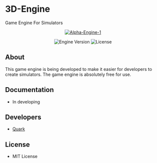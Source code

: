 # 3D-Engine
Game Engine For Simulators

<p align="center">
      <a href="https://imgbb.com/"><img src="https://i.ibb.co/259dQkR/Alpha-Engine-1.png" alt="Alpha-Engine-1" border="0"></a>
</p>

<p align="center">
   <img src="https://img.shields.io/badge/Version-v0.1--Alpha-blue" alt="Engine Version">
   <img src="https://img.shields.io/badge/License-MIT-green" alt="License">
</p>

## About

This game engine is being developed to make it easier for developers to create simulators. The game engine is absolutely free for use.

## Documentation

- In developing

## Developers

- [Quark](https://github.com/Quark-Hell)

## License
- MIT License

